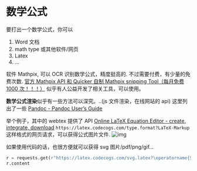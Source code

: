 # 数学公式

要打出一个数学公式，你可以

1. Word 文档
2. math type 或其他软件/网页
3. Latex
4. ...

软件 Mathpix, 可以 OCR 识别数学公式，精度挺高的.
不过需要付费，有少量的免费次数.
[官方 Mathpix API 和 Quicker 自制 Mathpix snipping Tool（每月免费 1000 次！！！）](https://blog.csdn.net/dxlove520520/article/details/105446303)
似乎有人公益开发了相关工具，可以使用。

**数学公式渲染**似乎有一些方法可以深究。..(js 文件渲染，在线网站的 api)
这里列出了一些 [Pandoc - Pandoc User’s Guide](https://pandoc.org/MANUAL.html#math-rendering-in-html)

举个例子，其中的 webtex 提供了 API
[Online LaTeX Equation Editor - create, integrate, download](https://latex.codecogs.com/)
`https://latex.codecogs.com/type.format?LaTeX-Markup`这样格式的网页请求，可以获得公式图片文件.
![](https://latex.codecogs.com/svg.image?\lim_{x%20\to%200}%20f(x)%20=%208 'img')

如果使用代码的话，也很方便就可以获得 svg 图片/pdf/png/gif...

```python
r = requests.get(r"https://latex.codecogs.com/svg.latex?\operatorname{SUM}=SUM+\int_{1}^{100}f(t)dt")
r.content
```
